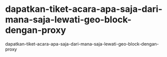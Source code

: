 # dapatkan-tiket-acara-apa-saja-dari-mana-saja-lewati-geo-block-dengan-proxy
dapatkan-tiket-acara-apa-saja-dari-mana-saja-lewati-geo-block-dengan-proxy
